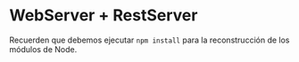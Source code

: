 # WebServer + RestServer

Recuerden que debemos ejecutar ``npm install`` para la reconstrucción de los módulos de Node.